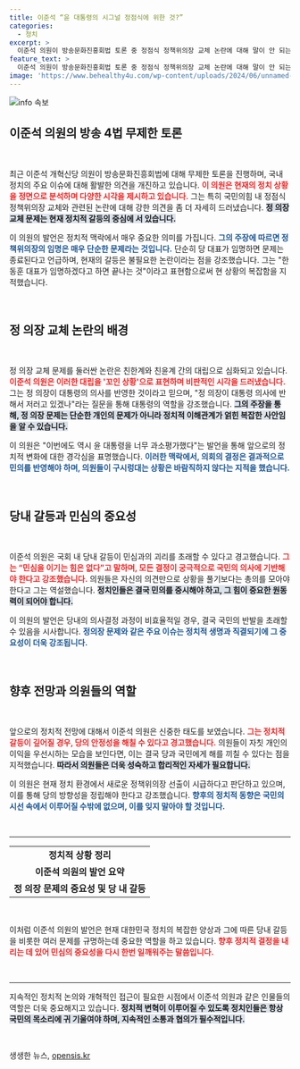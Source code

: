 ```yaml
---
title: 이준석 “윤 대통령의 시그널 정점식에 위한 것?”
categories:
  - 정치
excerpt: >
  이준석 의원이 방송문화진흥회법 토론 중 정점식 정책위의장 교체 논란에 대해 말이 안 되는 논란이라고 반박하며, 윤 대통령의 의중과 당내 갈등을 날카롭게 분석했다. 정치권의 갈등 속 진실을 밝혀보자!
feature_text: >
  이준석 의원이 방송문화진흥회법 토론 중 정점식 정책위의장 교체 논란에 대해 말이 안 되는 논란이라고 반박하며, 윤 대통령의 의중과 당내 갈등을 날카롭게 분석했다. 정치권의 갈등 속 진실을 밝혀보자!
image: 'https://www.behealthy4u.com/wp-content/uploads/2024/06/unnamed-file.png'
---
```


<p><img src="https://www.behealthy4u.com/wp-content/uploads/2024/06/unnamed-file.png" alt="info 속보" /></p>

<h2 data-ke-size="size26">이준석 의원의 방송 4법 무제한 토론</h2>

<p data-ke-size="size16">&nbsp;</p>

<p>최근 이준석 개혁신당 의원이 방송문화진흥회법에 대해 무제한 토론을 진행하며, 국내 정치의 주요 이슈에 대해 활발한 의견을 개진하고 있습니다. <b><span style="color: #ee2323;">이 의원은 현재의 정치 상황을 정면으로 분석하며 다양한 시각을 제시하고 있습니다.</span></b> 그는 특히 국민의힘 내 정점식 정책위의장 교체와 관련된 논란에 대해 강한 의견을 좀 더 자세히 드러냈습니다. <b><span style="background-color: #21538527;">정 의장 교체 문제는 현재 정치적 갈등의 중심에 서 있습니다.</span></b> </p>

<p>이 의원의 발언은 정치적 맥락에서 매우 중요한 의미를 가집니다. <b><span style="color: #1a5490;">그의 주장에 따르면 정책위의장의 임명은 매우 단순한 문제라는 것입니다.</span></b> 단순히 당 대표가 임명하면 문제는 종료된다고 언급하며, 현재의 갈등은 불필요한 논란이라는 점을 강조했습니다. 그는 "한동훈 대표가 임명하겠다고 하면 끝나는 것"이라고 표현함으로써 현 상황의 복잡함을 지적했습니다. </p>

<p data-ke-size="size16">&nbsp;</p>

<h2 data-ke-size="size26">정 의장 교체 논란의 배경</h2>

<p data-ke-size="size16">&nbsp;</p>

<p>정 의장 교체 문제를 둘러싼 논란은 친한계와 친윤계 간의 대립으로 심화되고 있습니다. <b><span style="color: #ee2323;">이준석 의원은 이러한 대립을 '꼬인 상황'으로 표현하며 비판적인 시각을 드러냈습니다.</span></b> 그는 정 의장이 대통령의 의사를 반영한 것이라고 믿으며, "정 의장이 대통령 의사에 반해서 저러고 있겠나"라는 질문을 통해 대통령의 역할을 강조했습니다. <b><span style="background-color: #21538527;">그의 주장을 통해, 정 의장 문제는 단순한 개인의 문제가 아니라 정치적 이해관계가 얽힌 복잡한 사안임을 알 수 있습니다.</span></b></p>

<p>이 의원은 "이번에도 역시 윤 대통령을 너무 과소평가했다"는 발언을 통해 앞으로의 정치적 변화에 대한 경각심을 표명했습니다. <b><span style="color: #1a5490;">이러한 맥락에서, 의회의 결정은 결과적으로 민의를 반영해야 하며, 의원들이 구시렁대는 상황은 바람직하지 않다는 지적을 했습니다.</span></b> </p>

<p data-ke-size="size16">&nbsp;</p>

<h2 data-ke-size="size26">당내 갈등과 민심의 중요성</h2>

<p data-ke-size="size16">&nbsp;</p> 

<p>이준석 의원은 국회 내 당내 갈등이 민심과의 괴리를 초래할 수 있다고 경고했습니다. <b><span style="color: #ee2323;">그는 “민심을 이기는 힘은 없다”고 말하며, 모든 결정이 궁극적으로 국민의 의사에 기반해야 한다고 강조했습니다.</span></b> 의원들은 자신의 의견만으로 상황을 풀기보다는 총의를 모아야 한다고 그는 역설했습니다. <b><span style="background-color: #21538527;">정치인들은 결국 민의를 중시해야 하고, 그 힘이 중요한 원동력이 되어야 합니다.</span></b> </p>

<p>이 의원의 발언은 당내의 의사결정 과정이 비효율적일 경우, 결국 국민의 반발을 초래할 수 있음을 시사합니다. <b><span style="color: #1a5490;">정의장 문제와 같은 주요 이슈는 정치적 생명과 직결되기에 그 중요성이 더욱 강조됩니다.</span></b> </p>

<p data-ke-size="size16">&nbsp;</p>

<h2 data-ke-size="size26">향후 전망과 의원들의 역할</h2>

<p data-ke-size="size16">&nbsp;</p> 

<p>앞으로의 정치적 전망에 대해서 이준석 의원은 신중한 태도를 보였습니다. <b><span style="color: #ee2323;">그는 정치적 갈등이 깊어질 경우, 당의 안정성을 해칠 수 있다고 경고했습니다.</span></b> 의원들이 자칫 개인의 이익을 우선시하는 모습을 보인다면, 이는 결국 당과 국민에게 해를 끼칠 수 있다는 점을 지적했습니다. <b><span style="background-color: #21538527;">따라서 의원들은 더욱 성숙하고 합리적인 자세가 필요합니다.</span></b> </p>

<p>이 의원은 현재 정치 환경에서 새로운 정책위의장 선출이 시급하다고 판단하고 있으며, 이를 통해 당의 방향성을 정립해야 한다고 강조했습니다. <b><span style="color: #1a5490;">향후의 정치적 동향은 국민의 시선 속에서 이루어질 수밖에 없으며, 이를 잊지 말아야 할 것입니다.</span></b> </p>

<p data-ke-size="size16">&nbsp;</p>

<hr>

<table style="width: 100%;" border="0" cellspacing="0" cellpadding="0">
<tr>
<td style="text-align: center; height: 17px;"><b>정치적 상황 정리</b></td>
</tr>
<tr>
<td style="text-align: center; height: 17px;"><b>이준석 의원의 발언 요약</b></td>
</tr>
<tr>
<td style="text-align: center; height: 17px;"><b>정 의장 문제의 중요성 및 당 내 갈등</b></td>
</tr>
</table>

<p data-ke-size="size16">&nbsp;</p>

<p>이처럼 이준석 의원의 발언은 현재 대한민국 정치의 복잡한 양상과 그에 따른 당내 갈등을 비롯한 여러 문제를 규명하는데 중요한 역할을 하고 있습니다. <b><span style="color: #ee2323;">향후 정치적 결정을 내리는 데 있어 민심의 중요성을 다시 한번 일깨워주는 말씀입니다.</span></b> </p>

<p data-ke-size="size16">&nbsp;</p>

<hr>

<p>지속적인 정치적 논의와 개혁적인 접근이 필요한 시점에서 이준석 의원과 같은 인물들의 역할은 더욱 중요해지고 있습니다. <b><span style="background-color: #21538527;">정치적 변혁이 이루어질 수 있도록 정치인들은 항상 국민의 목소리에 귀 기울여야 하며, 지속적인 소통과 협의가 필수적입니다.</span></b> </p>

<p data-ke-size="size16">&nbsp;</p>
생생한 뉴스, <a href="https://opensis.kr" rel="dofollow">opensis.kr</a>


